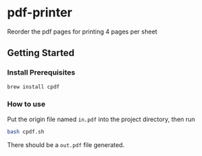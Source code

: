 # pdf-printer

Reorder the pdf pages for printing 4 pages per sheet

## Getting Started

### Install Prerequisites

```bash
brew install cpdf
```

### How to use

Put the origin file named `in.pdf` into the project directory, then run

```bash
bash cpdf.sh
```

There should be a `out.pdf` file generated.
